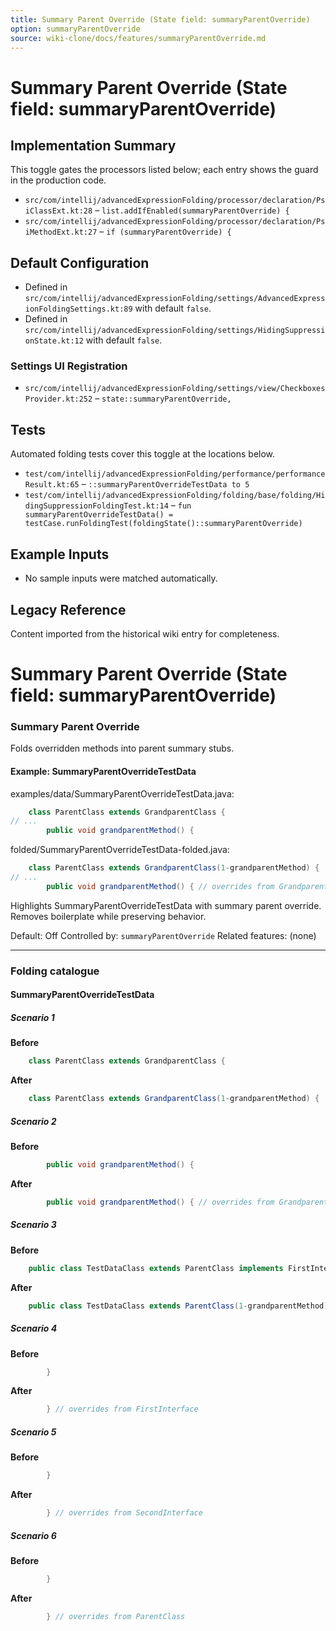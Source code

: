 ```yaml
---
title: Summary Parent Override (State field: summaryParentOverride)
option: summaryParentOverride
source: wiki-clone/docs/features/summaryParentOverride.md
---
```

# Summary Parent Override (State field: summaryParentOverride)

## Implementation Summary

This toggle gates the processors listed below; each entry shows the guard in the production code.

- `src/com/intellij/advancedExpressionFolding/processor/declaration/PsiClassExt.kt:28` – `list.addIfEnabled(summaryParentOverride) {`
- `src/com/intellij/advancedExpressionFolding/processor/declaration/PsiMethodExt.kt:27` – `if (summaryParentOverride) {`

## Default Configuration

- Defined in `src/com/intellij/advancedExpressionFolding/settings/AdvancedExpressionFoldingSettings.kt:89` with default `false`.
- Defined in `src/com/intellij/advancedExpressionFolding/settings/HidingSuppressionState.kt:12` with default `false`.

### Settings UI Registration

- `src/com/intellij/advancedExpressionFolding/settings/view/CheckboxesProvider.kt:252` – `state::summaryParentOverride,`

## Tests

Automated folding tests cover this toggle at the locations below.

- `test/com/intellij/advancedExpressionFolding/performance/performanceResult.kt:65` – `::summaryParentOverrideTestData to 5`
- `test/com/intellij/advancedExpressionFolding/folding/base/folding/HidingSuppressionFoldingTest.kt:14` – `fun summaryParentOverrideTestData() = testCase.runFoldingTest(foldingState()::summaryParentOverride)`

## Example Inputs

- No sample inputs were matched automatically.

## Legacy Reference

Content imported from the historical wiki entry for completeness.

# Summary Parent Override (State field: summaryParentOverride)

### Summary Parent Override
Folds overridden methods into parent summary stubs.

#### Example: SummaryParentOverrideTestData

examples/data/SummaryParentOverrideTestData.java:
```java
    class ParentClass extends GrandparentClass {
// ...
        public void grandparentMethod() {
```

folded/SummaryParentOverrideTestData-folded.java:
```java
    class ParentClass extends GrandparentClass(1-grandparentMethod) {
// ...
        public void grandparentMethod() { // overrides from GrandparentClass
```

Highlights SummaryParentOverrideTestData with summary parent override.
Removes boilerplate while preserving behavior.

Default: Off
Controlled by: `summaryParentOverride`
Related features: (none)

---
### Folding catalogue

#### SummaryParentOverrideTestData

##### Scenario 1

**Before**
```java
    class ParentClass extends GrandparentClass {
```

**After**
```java
    class ParentClass extends GrandparentClass(1-grandparentMethod) {
```


##### Scenario 2

**Before**
```java
        public void grandparentMethod() {
```

**After**
```java
        public void grandparentMethod() { // overrides from GrandparentClass
```


##### Scenario 3

**Before**
```java
    public class TestDataClass extends ParentClass implements FirstInterface, SecondInterface, WithoutMethodInterface {
```

**After**
```java
    public class TestDataClass extends ParentClass(1-grandparentMethod) implements FirstInterface(2-interfaceMethodOne, sharedMethod), SecondInterface(1-interfaceMethodTwo), WithoutMethodInterface(nothing overridden) {
```


##### Scenario 4

**Before**
```java
        }
```

**After**
```java
        } // overrides from FirstInterface
```


##### Scenario 5

**Before**
```java
        }
```

**After**
```java
        } // overrides from SecondInterface
```


##### Scenario 6

**Before**
```java
        }
```

**After**
```java
        } // overrides from ParentClass
```
